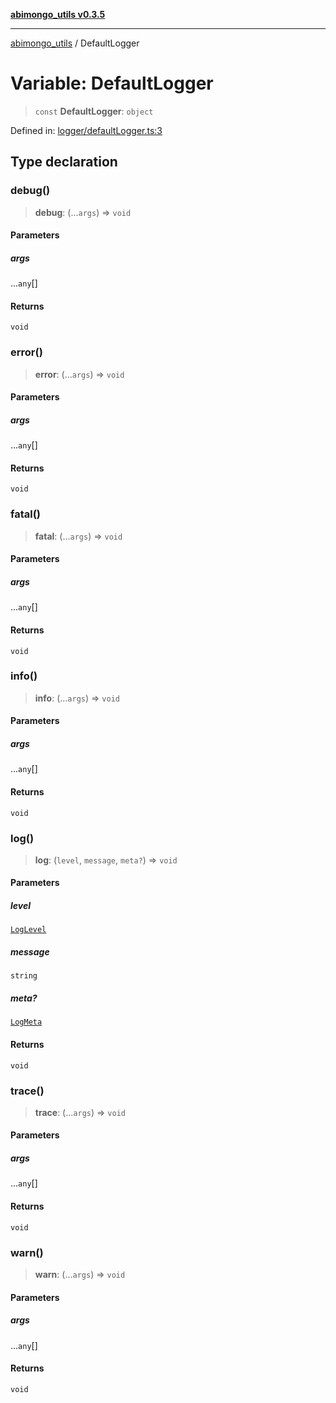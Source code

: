 [**abimongo_utils v0.3.5**](../README.md)

***

[abimongo_utils](../README.md) / DefaultLogger

# Variable: DefaultLogger

> `const` **DefaultLogger**: `object`

Defined in: [logger/defaultLogger.ts:3](https://github.com/NodEm9/abimongo_utils/blob/62e08380578108b0497622fb9a13efb3beac383a/src/logger/defaultLogger.ts#L3)

## Type declaration

### debug()

> **debug**: (...`args`) => `void`

#### Parameters

##### args

...`any`[]

#### Returns

`void`

### error()

> **error**: (...`args`) => `void`

#### Parameters

##### args

...`any`[]

#### Returns

`void`

### fatal()

> **fatal**: (...`args`) => `void`

#### Parameters

##### args

...`any`[]

#### Returns

`void`

### info()

> **info**: (...`args`) => `void`

#### Parameters

##### args

...`any`[]

#### Returns

`void`

### log()

> **log**: (`level`, `message`, `meta?`) => `void`

#### Parameters

##### level

[`LogLevel`](../type-aliases/LogLevel.md)

##### message

`string`

##### meta?

[`LogMeta`](../interfaces/LogMeta.md)

#### Returns

`void`

### trace()

> **trace**: (...`args`) => `void`

#### Parameters

##### args

...`any`[]

#### Returns

`void`

### warn()

> **warn**: (...`args`) => `void`

#### Parameters

##### args

...`any`[]

#### Returns

`void`
